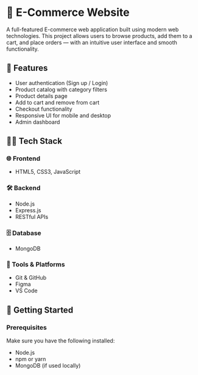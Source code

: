 # 🛒 E-Commerce Website

A full-featured E-commerce web application built using modern web technologies. This project allows users to browse products, add them to a cart, and place orders — with an intuitive user interface and smooth functionality.

## 📌 Features

- User authentication (Sign up / Login)
- Product catalog with category filters
- Product details page
- Add to cart and remove from cart
- Checkout functionality
- Responsive UI for mobile and desktop
- Admin dashboard 

## 🧑‍💻 Tech Stack

### 🌐 Frontend
- HTML5, CSS3, JavaScript

### 🛠 Backend
- Node.js
- Express.js
- RESTful APIs

### 🗄 Database
- MongoDB 

### 🧰 Tools & Platforms
- Git & GitHub
- Figma
- VS Code

## 🚀 Getting Started

### Prerequisites
Make sure you have the following installed:
- Node.js
- npm or yarn
- MongoDB (if used locally)
